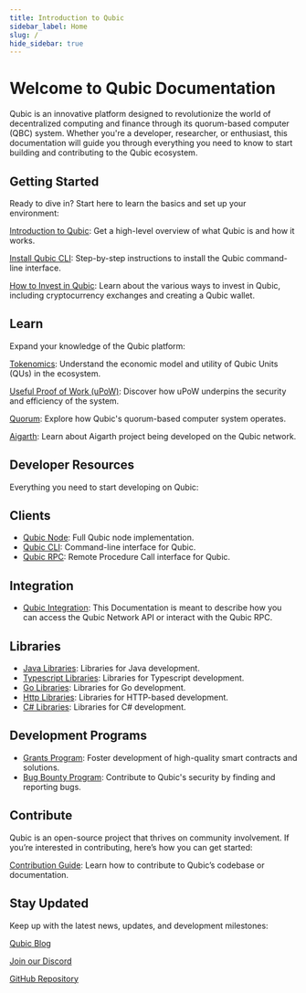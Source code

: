 ```yaml
---
title: Introduction to Qubic
sidebar_label: Home
slug: /
hide_sidebar: true
---
```

<head>
  <title>Qubic Docs</title>
  <meta name="description" content="Welcome to the Qubic Documentation, your gateway to understanding and building on the Qubic platform." />
  <link rel="canonical" href="https://docs.qubic.org" />
  <link rel="alternate" href="https://docs.qubic.org" hreflang="x-default" />
  <link rel="alternate" href="https://docs.qubic.org" hreflang="en" />
  <meta property="og:url" content="https://docs.qubic.org" />
</head>

# Welcome to Qubic Documentation

Qubic is an innovative platform designed to revolutionize the world of decentralized computing and finance through its quorum-based computer (QBC) system. Whether you're a developer, researcher, or enthusiast, this documentation will guide you through everything you need to know to start building and contributing to the Qubic ecosystem.

## Getting Started

Ready to dive in? Start here to learn the basics and set up your environment:

[Introduction to Qubic](overview/introduction.md): Get a high-level overview of what Qubic is and how it works.

[Install Qubic CLI](developers/qubic-cli.md): Step-by-step instructions to install the Qubic command-line interface.

[How to Invest in Qubic](learn/invest.md): Learn about the various ways to invest in Qubic, including cryptocurrency exchanges and creating a Qubic wallet.
## Learn

Expand your knowledge of the Qubic platform:

[Tokenomics](learn/tokenomics.md): Understand the economic model and utility of Qubic Units (QUs) in the ecosystem.

[Useful Proof of Work (uPoW)](learn/upow.md): Discover how uPoW underpins the security and efficiency of the system.

[Quorum](learn/quorum.md): Explore how Qubic's quorum-based computer system operates.

[Aigarth](learn/aigarth.md): Learn about Aigarth project being developed on the Qubic network.

## Developer Resources

Everything you need to start developing on Qubic:

## Clients
- [Qubic Node](developers/qubic-node.md): Full Qubic node implementation.
- [Qubic CLI](developers/qubic-cli.md): Command-line interface for Qubic.
- [Qubic RPC](api/rpc): Remote Procedure Call interface for Qubic.

## Integration
- [Qubic Integration](developers/integration): This Documentation is meant to describe how you can access the Qubic Network API or interact with the Qubic RPC.

## Libraries
- [Java Libraries](developers/library-java.md): Libraries for Java development.
- [Typescript Libraries](developers/library-typescript): Libraries for Typescript development.
- [Go Libraries](developers/library-go.md): Libraries for Go development.
- [Http Libraries](developers/library-http.md): Libraries for HTTP-based development.
- [C# Libraries](developers/library-csharp.md): Libraries for C# development.

## Development Programs
- [Grants Program](developers/grants.md): Foster development of high-quality smart contracts and solutions.
- [Bug Bounty Program](developers/bug-bounty.md): Contribute to Qubic's security by finding and reporting bugs.

## Contribute

Qubic is an open-source project that thrives on community involvement. If you’re interested in contributing, here’s how you can get started:

⁠[Contribution Guide](developers/contribute): Learn how to contribute to Qubic’s codebase or documentation.

## Stay Updated

Keep up with the latest news, updates, and development milestones:

[Qubic Blog](https://blog.qubic.org)

[Join our Discord](https://discord.gg/qubic)

[GitHub Repository](https://github.com/qubic)
